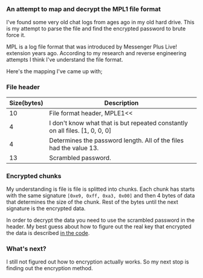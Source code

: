 ### An attempt to map and decrypt the MPL1 file format

I've found some very old chat logs from ages ago in my old hard drive. This is my attempt to parse the file and find the encrypted password to brute force it.

MPL is a log file format that was introduced by Messenger Plus Live! extension years ago. According to my research and reverse engineering attempts I think I've understand the file format.

Here's the mapping I've came up with;

### File header
| Size(bytes) 	| Description                                                                  	|
|-------------	|------------------------------------------------------------------------------	|
| 10          	| File format header, MPLE1<<                                                 	|
| 4           	| I don't know what that is but repeated constantly on all files. [1, 0, 0, 0] 	|
| 4           	| Determines the password length. All of the files had the value 13.           	|
| 13          	| Scrambled password.                                                          	|

### Encrypted chunks
My understanding is file is file is splitted into chunks. Each chunk has starts with the same signature `[0xe9, 0xff, 0xa3, 0x00]` and then 4 bytes of data that determines the size of the chunk. Rest of the bytes until the next signature is the encrypted data.

In order to decrypt the data you need to use the scrambled password in the header. My best guess about how to figure out the real key that encrypted the data is described [in the code](./parser/file-parser.js#L70).

### What's next?
I still not figured out how to encryption actually works. So my next stop is finding out the encryption method.